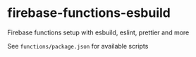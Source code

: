 # firebase-functions-esbuild

Firebase functions setup with esbuild, eslint, prettier and more

See `functions/package.json` for available scripts
